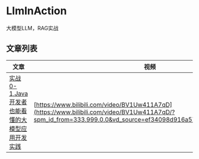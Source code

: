 # LlmInAction

大模型LLM，RAG实战


## 文章列表

|文章|视频|代码|
|----|-----|----|
|[实战0-1,Java开发者也能看懂的大模型应用开发实践](https://mp.weixin.qq.com/s/UeMSA35L5oCSLAk6RxSMgw)|[https://www.bilibili.com/video/BV1Uw411A7qD](https://www.bilibili.com/video/BV1Uw411A7qD/?spm_id_from=333.999.0.0&vd_source=ef34098d916a578698508a43063099ac)|[llm_chat_java_hello](llm_chat_java_hello)|
